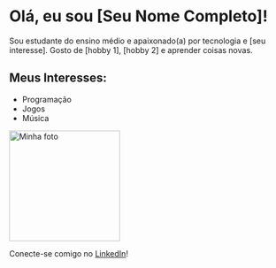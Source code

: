<!DOCTYPE html>
<html lang="pt-br">
<head>
<meta charset="UTF-8">
<meta name="viewport" content="width=device-width, initial-scale=1.0">
<title>Minha Página Pessoal - [Seu Nome]</title>
</head>
<body>
<h1>Olá, eu sou [Seu Nome Completo]!</h1>
<p>Sou estudante do ensino médio e apaixonado(a) por tecnologia e [seu
interesse]. Gosto de [hobby 1], [hobby 2] e aprender coisas novas.</p>

<h2>Meus Interesses:</h2>
<ul>
<li>Programação</li>
<li>Jogos</li>
<li>Música</li>
</ul>
<img src="images/minha-foto.jpg" alt="Minha foto" width="200">
<p>Conecte-se comigo no <a href="https://www.linkedin.com/in/seu-perfil"
target="_blank">LinkedIn</a>!</p>
</body>
</html>
